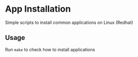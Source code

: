 App Installation
==================

Simple scripts to install common applications on Linux (Redhat)


Usage
-----------------

Run `make` to check how to install applications